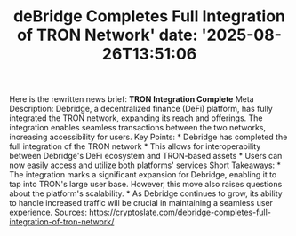﻿---
title: "deBridge Completes Full Integration of TRON Network'
date: '2025-08-26T13:51:06"
category: "Markets"
summary: ""
slug: "debridge completes full integration of tron network"
source_urls:
  - "https://cryptoslate.com/debridge-completes-full-integration-of-tron-network/"
seo:
  title: "deBridge Completes Full Integration of TRON Network | Hash n Hedge'
  description: '"
  keywords: ["news", "markets", "brief"]
---
Here is the rewritten news brief:  **TRON Integration Complete**  Meta Description: Debridge, a decentralized finance (DeFi) platform, has fully integrated the TRON network, expanding its reach and offerings. The integration enables seamless transactions between the two networks, increasing accessibility for users.  Key Points:  * Debridge has completed the full integration of the TRON network * This allows for interoperability between Debridge's DeFi ecosystem and TRON-based assets * Users can now easily access and utilize both platforms' services  Short Takeaways:  * The integration marks a significant expansion for Debridge, enabling it to tap into TRON's large user base. However, this move also raises questions about the platform's scalability. * As Debridge continues to grow, its ability to handle increased traffic will be crucial in maintaining a seamless user experience.  Sources: https://cryptoslate.com/debridge-completes-full-integration-of-tron-network/ 
